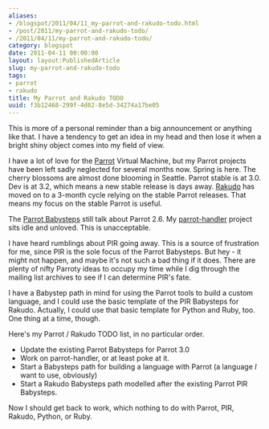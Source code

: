```yaml
---
aliases:
- /blogspot/2011/04/11_my-parrot-and-rakudo-todo.html
- /post/2011/my-parrot-and-rakudo-todo/
- /2011/04/11/my-parrot-and-rakudo-todo/
category: blogspot
date: 2011-04-11 00:00:00
layout: layout:PublishedArticle
slug: my-parrot-and-rakudo-todo
tags:
- parrot
- rakudo
title: My Parrot and Rakudo TODO
uuid: f3b12468-299f-4d82-8e5d-34274a17be05
---
```


This is more of a personal reminder than a big announcement or anything like that.
I have a tendency to get an idea in my head and then lose it when a bright shiny object comes into my field of view.
<!--more-->

[Parrot]: http://parrot.org
[Rakudo]: http://rakudo.org

I have a lot of love for the [Parrot] Virtual Machine, but my Parrot projects have been left sadly neglected for several
months now. Spring is here. The cherry blossoms are almost done blooming in Seattle. Parrot stable is at 3.0. Dev is at
3.2, which means a new stable release is days away. [Rakudo][] has moved on to a 3-month cycle relying on the stable
Parrot releases. That means my focus on the stable Parrot is useful.

[Parrot Babysteps]: /post/2009/07/parrot-babysteps
[parrot-handler]: https://github.com/brianwisti/parrot-handler

The [Parrot Babysteps][] still talk about Parrot 2.6. My [parrot-handler][] project sits idle and unloved. This is
unacceptable.

I have heard rumblings about PIR going away. This is a source of frustration for me, since PIR is the sole focus of the
Parrot Babysteps. But hey - it might not happen, and maybe it's not such a bad thing if it does. There are plenty of
nifty Parroty ideas to occupy my time while I dig through the mailing list archives to see if I can determine PIR's
fate.

I have a Babystep path in mind for using the Parrot tools to build a custom language, and I could use the basic template
of the PIR Babysteps for Rakudo. Actually, I could use that basic template for Python and Ruby, too. One thing at a
time, though.

Here's my Parrot / Rakudo TODO list, in no particular order.

* Update the existing Parrot Babysteps for Parrot 3.0
* Work on parrot-handler, or at least poke at it.
* Start a Babysteps path for building a language with Parrot (a language *I* want to use, obviously)
* Start a Rakudo Babysteps path modelled after the existing Parrot PIR Babysteps.

Now I should get back to work, which nothing to do with Parrot, PIR, Rakudo, Python, or Ruby.